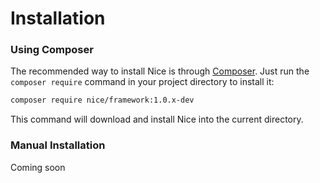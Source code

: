 Installation
============

### Using Composer

The recommended way to install Nice is through [Composer](http://getcomposer.org/). Just run the 
``composer require`` command in your project directory to install it:

```bash
composer require nice/framework:1.0.x-dev
```

This command will download and install Nice into the current directory.


### Manual Installation

Coming soon
